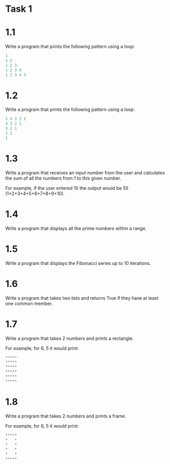 # Task 1

# 1.1
Write a program that prints the following pattern using a loop:
```py
1 
1 2 
1 2 3 
1 2 3 4 
1 2 3 4 5
```

# 1.2
Write a program that prints the following pattern using a loop:
```py
5 4 3 2 1 
4 3 2 1 
3 2 1 
2 1 
1
```

# 1.3
Write a program that receives an input number from the user and calculates the sum of all the numbers from 1 to this given number.

For example, if the user entered 10 the output would be 55 (1+2+3+4+5+6+7+8+9+10).

# 1.4
Write a program that displays all the prime numbers within a range.

# 1.5
Write a program that displays the Fibonacci series up to 10 iterations.

# 1.6
Write a program that takes two lists and returns True if they have at least one common member.

# 1.7
Write a program that takes 2 numbers and prints a rectangle.

For example, for 6, 5 it would print:
```py
*****
*****
*****
*****
*****
*****
```

# 1.8
Write a program that takes 2 numbers and prints a frame.

For example, for 6, 5 it would print:
```py
*****
*   *
*   *
*   *
*   *
*****
```
